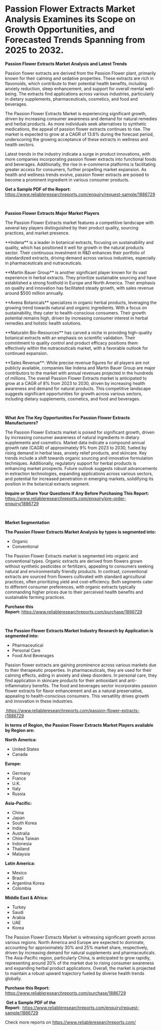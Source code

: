 <p><h1>Passion Flower Extracts Market Analysis Examines its Scope on Growth Opportunities, and Forecasted Trends Spanning from 2025 to 2032.</h1></p><p><strong>Passion Flower Extracts Market Analysis and Latest Trends</strong></p>
<p><p>Passion flower extracts are derived from the Passion Flower plant, primarily known for their calming and sedative properties. These extracts are rich in flavonoids, which contribute to their potential health benefits, including anxiety reduction, sleep enhancement, and support for overall mental well-being. The extracts find applications across various industries, particularly in dietary supplements, pharmaceuticals, cosmetics, and food and beverages.</p><p>The Passion Flower Extracts Market is experiencing significant growth, driven by increasing consumer awareness and demand for natural remedies and herbal products. As more individuals seek alternatives to synthetic medications, the appeal of passion flower extracts continues to rise. The market is expected to grow at a CAGR of 13.8% during the forecast period, underscoring the growing acceptance of these extracts in wellness and health sectors.</p><p>Latest trends in the industry indicate a surge in product innovations, with more companies incorporating passion flower extracts into functional foods and beverages. Additionally, the rise in e-commerce platforms is facilitating greater access for consumers, further propelling market expansion. As health and wellness trends evolve, passion flower extracts are poised to become a prominent ingredient in various consumer products.</p></p>
<p><strong>Get a Sample PDF of the Report:&nbsp;</strong> <a href="https://www.reliableresearchreports.com/enquiry/request-sample/1886729?utm_campaign=3383&utm_medium=2&utm_source=Github&utm_content=ia&utm_term=04042025&utm_id=passion-flower-extracts">https://www.reliableresearchreports.com/enquiry/request-sample/1886729</a></p>
<p>&nbsp;</p>
<p><strong>Passion Flower Extracts Major Market Players</strong></p>
<p><p>The Passion Flower Extracts market features a competitive landscape with several key players distinguished by their product quality, sourcing practices, and market presence. </p><p>**Indena** is a leader in botanical extracts, focusing on sustainability and quality, which has positioned it well for growth in the natural products sector. Their continuous investment in R&D enhances their portfolio of standardized extracts, driving demand across various industries, especially in pharmaceuticals and nutraceuticals.</p><p>**Martin Bauer Group** is another significant player known for its vast experience in herbal extracts. They prioritize sustainable sourcing and have established a strong foothold in Europe and North America. Their emphasis on quality and innovation has facilitated steady growth, with sales revenue around $500 million annually.</p><p>**Avena Botanicals** specializes in organic herbal products, leveraging the growing trend towards natural and organic ingredients. With a focus on sustainability, they cater to health-conscious consumers. Their growth potential remains high, driven by increasing consumer interest in herbal remedies and holistic health solutions.</p><p>**Naturalin Bio-Resources** has carved a niche in providing high-quality botanical extracts with an emphasis on scientific validation. Their commitment to quality control and product efficacy positions them effectively within the nutraceuticals market, with a favorable outlook for continued expansion.</p><p>**Sales Revenue**: While precise revenue figures for all players are not publicly available, companies like Indena and Martin Bauer Group are major contributors to the market with annual revenues projected in the hundreds of millions. The overall Passion Flower Extracts market is anticipated to grow at a CAGR of 8% from 2023 to 2030, driven by increasing health awareness and demand for natural products. This competitive landscape suggests significant opportunities for growth across various sectors, including dietary supplements, cosmetics, and food and beverages.</p></p>
<p>&nbsp;</p>
<p><strong>What Are The Key Opportunities For Passion Flower Extracts Manufacturers?</strong></p>
<p><p>The Passion Flower Extracts market is poised for significant growth, driven by increasing consumer awareness of natural ingredients in dietary supplements and cosmetics. Market data indicate a compound annual growth rate (CAGR) of approximately 9% from 2023 to 2030, fueled by rising demand in herbal teas, anxiety relief products, and skincare. Key trends include a shift towards organic sourcing and innovative formulation techniques. Additionally, regulatory support for herbal products is enhancing market prospects. Future outlook suggests robust advancements in extraction technologies, expanding applications across various sectors, and potential for increased penetration in emerging markets, solidifying its position in the botanical extracts segment.</p></p>
<p><strong>Inquire or Share Your Questions If Any Before Purchasing This Report:</strong> <a href="https://www.reliableresearchreports.com/enquiry/pre-order-enquiry/1886729?utm_campaign=3383&utm_medium=2&utm_source=Github&utm_content=ia&utm_term=04042025&utm_id=passion-flower-extracts">https://www.reliableresearchreports.com/enquiry/pre-order-enquiry/1886729</a></p>
<p>&nbsp;</p>
<p><strong>Market Segmentation</strong></p>
<p><strong>The Passion Flower Extracts Market Analysis by types is segmented into:</strong></p>
<p><ul><li>Organic</li><li>Conventional</li></ul></p>
<p><p>The Passion Flower Extracts market is segmented into organic and conventional types. Organic extracts are derived from flowers grown without synthetic pesticides or fertilizers, appealing to consumers seeking natural and environmentally friendly products. In contrast, conventional extracts are sourced from flowers cultivated with standard agricultural practices, often prioritizing yield and cost-efficiency. Both segments cater to different consumer preferences, with organic extracts typically commanding higher prices due to their perceived health benefits and sustainable farming practices.</p></p>
<p><strong>Purchase this Report:&nbsp;</strong><a href="https://www.reliableresearchreports.com/purchase/1886729?utm_campaign=3383&utm_medium=2&utm_source=Github&utm_content=ia&utm_term=04042025&utm_id=passion-flower-extracts">https://www.reliableresearchreports.com/purchase/1886729</a></p>
<p>&nbsp;</p>
<p><strong>The Passion Flower Extracts Market Industry Research by Application is segmented into:</strong></p>
<p><ul><li>Pharmaceutical</li><li>Personal Care</li><li>Food And Beverages</li></ul></p>
<p><p>Passion flower extracts are gaining prominence across various markets due to their therapeutic properties. In pharmaceuticals, they are used for their calming effects, aiding in anxiety and sleep disorders. In personal care, they find application in skincare products for their antioxidant and anti-inflammatory benefits. The food and beverages sector incorporates passion flower extracts for flavor enhancement and as a natural preservative, appealing to health-conscious consumers. This versatility drives growth and innovation in these industries.</p></p>
<p><a href="https://www.reliableresearchreports.com/passion-flower-extracts-r1886729?utm_campaign=3383&utm_medium=2&utm_source=Github&utm_content=ia&utm_term=04042025&utm_id=passion-flower-extracts">&nbsp;https://www.reliableresearchreports.com/passion-flower-extracts-r1886729</a></p>
<p><strong>In terms of Region, the Passion Flower Extracts Market Players available by Region are:</strong></p>
<p>
    <p> <strong> North America: </strong>
        <ul>
            <li>United States</li>
            <li>Canada</li>
        </ul>
        </p> 
    <p> <strong> Europe: </strong>
        <ul>
            <li>Germany</li>
            <li>France</li>
            <li>U.K.</li>
            <li>Italy</li>
            <li>Russia</li>
        </ul>
        </p> 
    <p> <strong> Asia-Pacific: </strong>
        <ul>
            <li>China</li>
            <li>Japan</li>
            <li>South Korea</li>
            <li>India</li>
            <li>Australia</li>
            <li>China Taiwan</li>
            <li>Indonesia</li>
            <li>Thailand</li>
            <li>Malaysia</li>
        </ul>
        </p> 
    <p> <strong> Latin America: </strong>
        <ul>
            <li>Mexico</li>
            <li>Brazil</li>
            <li>Argentina Korea</li>
            <li>Colombia</li>
        </ul>
        </p> 
    <p> <strong> Middle East & Africa: </strong>
        <ul>
            <li>Turkey</li>
            <li>Saudi</li>
            <li>Arabia</li>
            <li>UAE</li>
            <li>Korea</li>
        </ul>
    </p>
    </p>
<p><p>The Passion Flower Extracts Market is witnessing significant growth across various regions. North America and Europe are expected to dominate, accounting for approximately 30% and 25% market share, respectively, driven by increasing demand for natural supplements and pharmaceuticals. The Asia-Pacific region, particularly China, is anticipated to grow rapidly, representing around 20% of the market due to rising consumer awareness and expanding herbal product applications. Overall, the market is projected to maintain a robust upward trajectory fueled by diverse health trends globally.</p></p>
<p><strong>Purchase this Report: </strong><a href="https://www.reliableresearchreports.com/purchase/1886729?utm_campaign=3383&utm_medium=2&utm_source=Github&utm_content=ia&utm_term=04042025&utm_id=passion-flower-extracts">https://www.reliableresearchreports.com/purchase/1886729</a></p>
<p>&nbsp;<strong>Get a Sample PDF of the Report:&nbsp;&nbsp;</strong><a href="https://www.reliableresearchreports.com/enquiry/request-sample/1886729?utm_campaign=3383&utm_medium=2&utm_source=Github&utm_content=ia&utm_term=04042025&utm_id=passion-flower-extracts">https://www.reliableresearchreports.com/enquiry/request-sample/1886729</a></p>
<p><strong></strong></p>
<p>Check more reports on <a href="https://www.reliableresearchreports.com/?utm_campaign=3383&utm_medium=2&utm_source=Github&utm_content=ia&utm_term=04042025&utm_id=passion-flower-extracts">https://www.reliableresearchreports.com/</a></p>